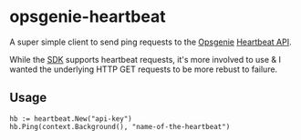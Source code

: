 # opsgenie-heartbeat

A super simple client to send ping requests to the [Opsgenie]() [Heartbeat API]().

While the [SDK](https://github.com/opsgenie/opsgenie-go-sdk/tree/master/heartbeat) supports heartbeat requests,
it's more involved to use & I wanted the underlying HTTP GET requests to be more rebust to failure.

## Usage

```golang
hb := heartbeat.New("api-key")
hb.Ping(context.Background(), "name-of-the-heartbeat")
```
